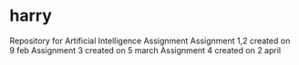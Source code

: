 # harry
Repository for Artificial Intelligence Assignment
Assignment 1,2 created on 9 feb
Assignment 3 created on 5 march
Assignment 4 created on 2 april
